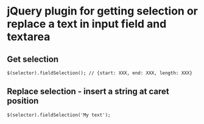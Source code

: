 # jQuery plugin for getting selection or replace a text in input field and textarea

## Get selection

    $(selector).fieldSelection(); // {start: XXX, end: XXX, length: XXX}

## Replace selection - insert a string at caret position
 
    $(selector).fieldSelection('My text'); 
    
